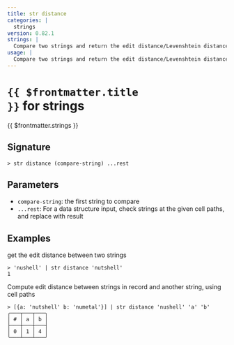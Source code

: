 ```yaml
---
title: str distance
categories: |
  strings
version: 0.82.1
strings: |
  Compare two strings and return the edit distance/Levenshtein distance.
usage: |
  Compare two strings and return the edit distance/Levenshtein distance.
---
```


# <code>{{ $frontmatter.title }}</code> for strings

<div class='command-title'>{{ $frontmatter.strings }}</div>

## Signature

```> str distance (compare-string) ...rest```

## Parameters

 -  `compare-string`: the first string to compare
 -  `...rest`: For a data structure input, check strings at the given cell paths, and replace with result

## Examples

get the edit distance between two strings
```shell
> 'nushell' | str distance 'nutshell'
1
```

Compute edit distance between strings in record and another string, using cell paths
```shell
> [{a: 'nutshell' b: 'numetal'}] | str distance 'nushell' 'a' 'b'
╭───┬───┬───╮
│ # │ a │ b │
├───┼───┼───┤
│ 0 │ 1 │ 4 │
╰───┴───┴───╯

```
